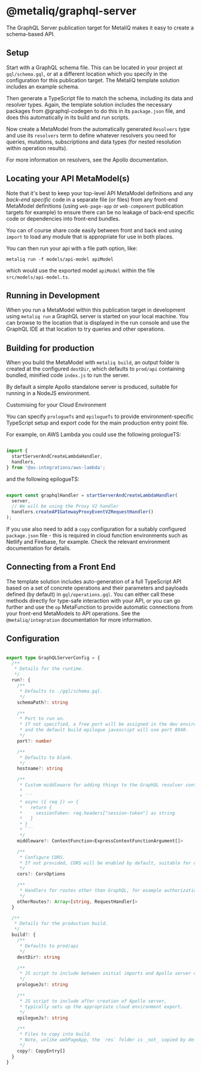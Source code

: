 # @metaliq/graphql-server

The GraphQL Server publication target for MetaliQ makes it easy to create a schema-based API.

## Setup

Start with a GraphQL schema file. This can be located in your project at `gql/schema.gql`, or at a different location which you specify in the configuration for this publication target. The MetaliQ template solution includes an example schema.

Then generate a TypeScript file to match the schema, including its data and resolver types. Again, the template solution includes the necessary packages from @graphql-codegen to do this in its `package.json` file, and does this automatically in its build and run scripts.

Now create a MetaModel from the automatically generated `Resolvers` type and use its `resolvers` term to define whatever resolvers you need for queries, mutations, subscriptions and data types (for nested resolution within operation results).

For more information on resolvers, see the Apollo documentation.

## Locating your API MetaModel(s)

Note that it's best to keep your top-level API MetaModel definitions and any *back-end specific* code in a separate file (or files) from any front-end MetaModel definitions (using `web-page-app` or `web-component` publication targets for example) to ensure there can be no leakage of back-end specific code or dependencies into front-end bundles.

You can of course share code easily between front and back end using `import` to load any module that is appropriate for use in both places.

You can then run your api with a file path option, like:

`metaliq run -f models/api-model apiModel`

which would use the exported model `apiModel` within the file `src/models/api-model.ts`.

## Running in Development

When you run a MetaModel within this publication target in development using `metaliq run` a GraphQL server is started on your local machine. You can browse to the location that is displayed in the run console and use the GraphQL IDE at that location to try queries and other operations.

## Building for production

When you build the MetaModel with `metaliq build`, an output folder is created at the configured `destDir`, which defaults to `prod/api` containing bundled, minified code `index.js` to run the server.

By default a simple Apollo standalone server is produced, suitable for running in a NodeJS environment. 

Customising for your Cloud Environment

You can specify `prologueTs` and `epilogueTs` to provide environment-specific TypeScript setup and export code for the main production entry point file.

For example, on AWS Lambda you could use the following prologueTS:

```ts

import {
  startServerAndCreateLambdaHandler,
  handlers,
} from '@as-integrations/aws-lambda';

```

and the following epilogueTS:

```ts

export const graphqlHandler = startServerAndCreateLambdaHandler(
  server,
  // We will be using the Proxy V2 handler
  handlers.createAPIGatewayProxyEventV2RequestHandler()
);

```

If you use  also need to add a `copy` configuration for a suitably configured `package.json` file - this is required in cloud function environments such as Netlify and Firebase, for example. Check the relevant environment documentation for details.

## Connecting from a Front End

The template solution includes auto-generation of a full TypeScript API based on a set of concrete operations and their parameters and payloads defined (by default) in `gql/operations.gql`. You can either call these methods directly for  type-safe interaction with your API, or you can go further and use the `op` MetaFunction to provide automatic connections from your front-end MetaModels to API operations. See the `@metaliq/integration` documentation for more information.

## Configuration

```ts

export type GraphQLServerConfig = {
  /**
   * Details for the runtime.
   */
  run?: {
    /**
     * Defaults to ./gql/schema.gql.
     */
    schemaPath?: string

    /**
     * Port to run on.
     * If not specified, a free port will be assigned in the dev environment
     * and the default build epilogue javascript will use port 8940.
     */
    port?: number

    /**
     * Defaults to blank.
     */
    hostname?: string

    /**
     * Custom middleware for adding things to the GraphQL resolver context object. For example:
     *
     * ```
     * async ({ req }) => {
     *   return {
     *     sessionToken: req.headers["session-token"] as string
     *   }
     * }
     * ```
     */
    middleware?: ContextFunction<ExpressContextFunctionArgument[]>

    /**
     * Configure CORS.
     * If not provided, CORS will be enabled by default, suitable for development.
     */
    cors?: CorsOptions

    /**
     * Handlers for routes other than GraphQL, for example authorization callbacks.
     */
    otherRoutes?: Array<[string, RequestHandler]>
  }

  /**
   * Details for the production build.
   */
  build?: {
    /**
     * Defaults to prod/api
     */
    destDir?: string

    /**
     * JS script to include between initial imports and Apollo server definition.
     */
    prologueJs?: string

    /**
     * JS script to include after creation of Apollo server,
     * typically sets up the appropriate cloud environment export.
     */
    epilogueJs?: string

    /**
     * Files to copy into build.
     * Note, unlike webPageApp, the `res` folder is _not_ copied by default.
     */
    copy?: CopyEntry[]
  }
}


```
